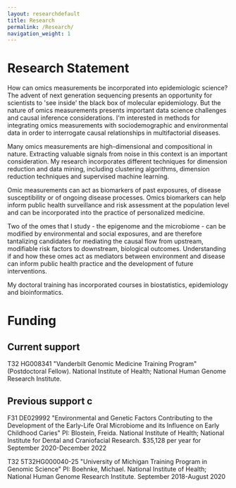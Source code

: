 ```yaml
---
layout: researchdefault
title: Research
permalink: /Research/
navigation_weight: 1
---
```


# Research Statement

How can omics measurements be incorporated into epidemiologic science? The advent of next generation sequencing presents an opportunity for scientists to 'see inside' the black box of molecular epidemiology.  But the nature of omics measurements presents important data science challenges and causal inference considerations.  I'm interested in methods for integrating omics measurements with sociodemographic and environmental data in order to interrogate causal relationships in multifactorial diseases. 

Many omics measurements are high-dimensional and compositional in nature. Extracting valuable signals from noise in this context is an important consideration. My research incorporates different techniques for dimension reduction and data mining, including clustering algorithms, dimension reduction techniques and supervised machine learning.

Omic measurements can act as biomarkers of past exposures, of disease susceptibility or of ongoing disease processes. Omics biomarkers can help inform public health surveillance and risk assessment at the population level and can be incorporated into the practice of personalized medicine. 


Two of the omes that I study - the epigenome and the microbiome - can be modified by environmental and social exposures, and are therefore tantalizing candidates for mediating the causal flow from upstream, modifiable risk factors to downstream, biological outcomes. Understanding if and how these omes act as mediators between environment and disease can inform public health practice and the development of future interventions. 

My doctoral training has incorporated courses in biostatistics, epidemiology and bioinformatics. 

# Funding 

## Current support


T32 HG008341 "Vanderbilt Genomic Medicine Training Program" (Postdoctoral Fellow). National Institute of Health; National Human Genome Research Institute. 

## Previous support c

F31 DE029992 "Environmental and Genetic Factors Contributing to the Development of the Early-Life Oral Microbiome and its Influence on Early Childhood Caries" PI: Blostein, Freida. National Institute of Health; National Institute for Dental and Craniofacial Research. $35,128 per year for September 2020-December 2022

T32 	5T32HG000040-25 "University of Michigan Training Program in Genomic Science" PI: Boehnke, Michael. National Institute of Health; National Human Genome Research Institute. September 2018-August 2020
 
